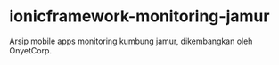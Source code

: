 # ionicframework-monitoring-jamur
Arsip mobile apps monitoring kumbung jamur, dikembangkan oleh OnyetCorp.
